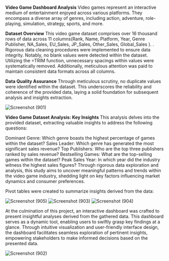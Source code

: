 
**Video Game Dashboard Analysis**
Video games represent an interactive medium of entertainment enjoyed across various platforms. They encompass a diverse array of genres, including action, adventure, role-playing, simulation, strategy, sports, and more.

**Dataset Overview**
This video game dataset comprises over 16 thousand rows of data across 11 columns(Rank,	Name,	Platform,	Year,	Genre	Publisher,	NA_Sales,	EU_Sales,	JP_Sales,	Other_Sales,	Global_Sales
). 
. Rigorous data cleaning procedures were implemented to ensure data integrity. Notably, no blank values were detected within the dataset. 
Utilizing the =TRIM function, unnecessary spacings within values were systematically removed. Additionally, meticulous attention was paid to maintain consistent data formats across all columns.

**Data Quality Assurance**
Through meticulous scrutiny, no duplicate values were identified within the dataset. This underscores the reliability and coherence of the provided data, laying a solid foundation for subsequent analysis and insights extraction.


![Screenshot (901)](https://github.com/afeniki/Video-Game-Sales-Analysis/assets/66732897/4ac02f29-480b-41c5-973a-1b154adedda1)


**Video Game Dataset Analysis: Key Insights**
This analysis delves into the provided dataset, extracting valuable insights to address the following questions:

Dominant Genre: Which genre boasts the highest percentage of games within the dataset?
Sales Leader: Which genre has generated the most significant sales revenue?
Top Publishers: Who are the top three publishers ranked by sales revenue?
Bestselling Games: What are the top-selling games within the dataset?
Peak Sales Year: In which year did the industry witness the highest sales figures?
Through rigorous data exploration and analysis, this study aims to uncover meaningful patterns and trends within the video game industry, shedding light on key factors influencing market dynamics and consumer preferences.

Pivot tables were created to summarize insights derived from the data:

![Screenshot (905)](https://github.com/afeniki/Video-Game-Sales-Analysis/assets/66732897/2175bb9e-f457-47db-9044-5d92c92513a8)
![Screenshot (903)](https://github.com/afeniki/Video-Game-Sales-Analysis/assets/66732897/1266f48b-abbf-4a75-827f-760829a48699)
![Screenshot (904)](https://github.com/afeniki/Video-Game-Sales-Analysis/assets/66732897/17de2642-c66d-4b73-be8c-6682ccfaa8e5)

At the culmination of this project, an interactive dashboard was crafted to present insightful analyses derived from the gathered data. 
This dashboard serves as a dynamic tool, enabling users to swiftly grasp key findings at a glance. Through intuitive visualization and user-friendly interface design, 
the dashboard facilitates seamless exploration of pertinent insights, empowering stakeholders to make informed decisions based on the presented data.

![Screenshot (902)](https://github.com/afeniki/Video-Game-Sales-Analysis/assets/66732897/e4420a2c-8820-4913-8996-e7f99f972aa7)
